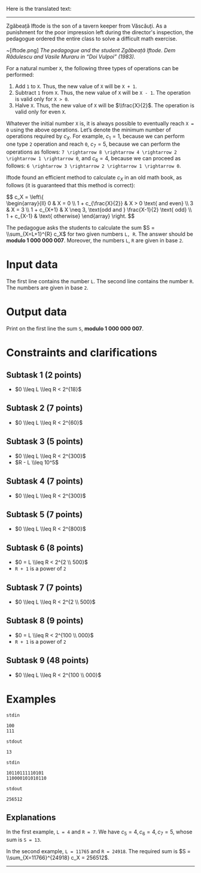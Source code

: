 Here is the translated text:

---

Zgăbeață Iftode is the son of a tavern keeper from Văscăuți. As a punishment for the poor impression left during the director's inspection, the pedagogue ordered the entire class to solve a difficult math exercise.

~[iftode.png]
*The pedagogue and the student Zgăbeață Iftode. Dem Rădulescu and Vasile Muraru in “Doi Vulpoi” (1983).*

For a natural number `X`, the following three types of operations can be performed:
1. Add `1` to `X`. Thus, the new value of `X` will be `X + 1`.
2. Subtract `1` from `X`. Thus, the new value of `X` will be `X - 1`. The operation is valid only for `X > 0`.
3. Halve `X`. Thus, the new value of `X` will be $\\frac{X}{2}$. The operation is valid only for even `X`.

Whatever the initial number `X` is, it is always possible to eventually reach `X = 0` using the above operations. Let’s denote the minimum number of operations required by $c_X$. For example, $c_1 = 1$, because we can perform one type `2` operation and reach `0`, $c_7 = 5$, because we can perform the operations as follows: `7 \rightarrow 8 \rightarrow 4 \rightarrow 2 \rightarrow 1 \rightarrow 0`, and $c_6 = 4$, because we can proceed as follows: `6 \rightarrow 3 \rightarrow 2 \rightarrow 1 \rightarrow 0`.

Iftode found an efficient method to calculate $c_X$ in an old math book, as follows (it is guaranteed that this method is correct):

$$
c_X = \\left\\{  
 \\begin{array}{ll}
        0 & X = 0 \\\\
        1 + c_{\\frac{X}{2}} & X > 0 \\text{ and even} \\\\
        3 & X = 3 \\\\
        1 + c_{X+1} & X \\neq 3, \\text{odd and } \\frac{X-1}{2} \\text{ odd} \\\\
        1 + c_{X-1} & \\text{ otherwise}
    \\end{array}
\\right.
$$

The pedagogue asks the students to calculate the sum $S = \\sum_{X=L+1}^{R} c_X$ for two given numbers `L, R`. The answer should be **modulo 1 000 000 007**. Moreover, the numbers `L`, `R` are given in base `2`.

# Input data
The first line contains the number `L`. The second line contains the number `R`. The numbers are given in base `2`.

# Output data

Print on the first line the sum `S`, **modulo 1 000 000 007**.

# Constraints and clarifications
## Subtask 1 (2 points)
* $0 \\leq L \\leq R < 2^{18}$
## Subtask 2 (7 points)
* $0 \\leq L \\leq R < 2^{60}$
## Subtask 3 (5 points)
* $0 \\leq L \\leq R < 2^{300}$
* $R - L \\leq 10^5$
## Subtask 4 (7 points)
* $0 \\leq L \\leq R < 2^{300}$
## Subtask 5 (7 points)
* $0 \\leq L \\leq R < 2^{800}$
## Subtask 6 (8 points)
* $0 = L \\leq R < 2^{2 \\ 500}$
* `R + 1` is a power of `2`
## Subtask 7 (7 points)
* $0 \\leq L \\leq R < 2^{2 \\ 500}$
## Subtask 8 (9 points)
* $0 = L \\leq R < 2^{100 \\ 000}$
* `R + 1` is a power of `2`
## Subtask 9 (48 points)
* $0 \\leq L \\leq R < 2^{100 \\ 000}$

# Examples

`stdin`

```
100
111
```

`stdout`

```
13
```

`stdin`

```
10110111110101
110000101010110
```

`stdout`

```
256512
```

Explanations
---

In the first example, `L = 4` and `R = 7`. We have $c_5 = 4, c_6 = 4, c_7 = 5$, whose sum is `S = 13`.

In the second example, `L = 11765` and `R = 24918`. The required sum is $S = \\sum_{X=11766}^{24918} c_X = 256512$.

---